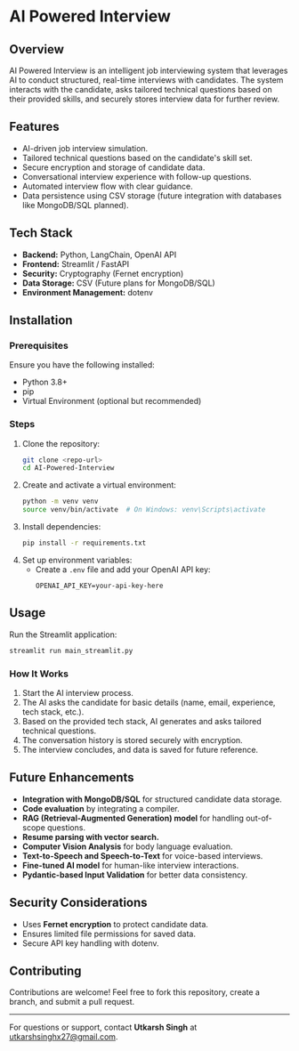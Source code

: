 # AI Powered Interview

## Overview
AI Powered Interview is an intelligent job interviewing system that leverages AI to conduct structured, real-time interviews with candidates. The system interacts with the candidate, asks tailored technical questions based on their provided skills, and securely stores interview data for further review.

## Features
- AI-driven job interview simulation.
- Tailored technical questions based on the candidate's skill set.
- Secure encryption and storage of candidate data.
- Conversational interview experience with follow-up questions.
- Automated interview flow with clear guidance.
- Data persistence using CSV storage (future integration with databases like MongoDB/SQL planned).

## Tech Stack
- **Backend:** Python, LangChain, OpenAI API
- **Frontend:** Streamlit / FastAPI
- **Security:** Cryptography (Fernet encryption)
- **Data Storage:** CSV (Future plans for MongoDB/SQL)
- **Environment Management:** dotenv

## Installation
### Prerequisites
Ensure you have the following installed:
- Python 3.8+
- pip
- Virtual Environment (optional but recommended)

### Steps
1. Clone the repository:
   ```sh
   git clone <repo-url>
   cd AI-Powered-Interview
   ```
2. Create and activate a virtual environment:
   ```sh
   python -m venv venv
   source venv/bin/activate  # On Windows: venv\Scripts\activate
   ```
3. Install dependencies:
   ```sh
   pip install -r requirements.txt
   ```
4. Set up environment variables:
   - Create a `.env` file and add your OpenAI API key:
     ```
     OPENAI_API_KEY=your-api-key-here
     ```

## Usage
Run the Streamlit application:
```sh
streamlit run main_streamlit.py
```

### How It Works
1. Start the AI interview process.
2. The AI asks the candidate for basic details (name, email, experience, tech stack, etc.).
3. Based on the provided tech stack, AI generates and asks tailored technical questions.
4. The conversation history is stored securely with encryption.
5. The interview concludes, and data is saved for future reference.

## Future Enhancements
- **Integration with MongoDB/SQL** for structured candidate data storage.
- **Code evaluation** by integrating a compiler.
- **RAG (Retrieval-Augmented Generation) model** for handling out-of-scope questions.
- **Resume parsing with vector search.**
- **Computer Vision Analysis** for body language evaluation.
- **Text-to-Speech and Speech-to-Text** for voice-based interviews.
- **Fine-tuned AI model** for human-like interview interactions.
- **Pydantic-based Input Validation** for better data consistency.

## Security Considerations
- Uses **Fernet encryption** to protect candidate data.
- Ensures limited file permissions for saved data.
- Secure API key handling with dotenv.

## Contributing
Contributions are welcome! Feel free to fork this repository, create a branch, and submit a pull request.

---
For questions or support, contact **Utkarsh Singh** at [utkarshsinghx27@gmail.com](mailto:utkarshsinghx27@gmail.com).

